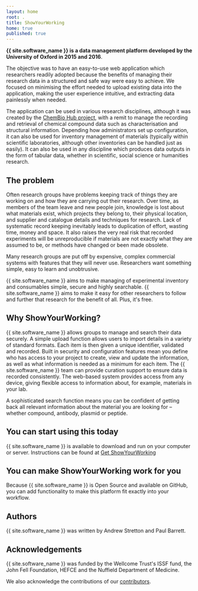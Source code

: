 ```yaml
---
layout: home
root: .
title: ShowYourWorking
home: true
published: true
---
```


 **{{ site.software_name }} is a data management platform developed by the University of Oxford in 2015 and 2016**.

The objective was to have an easy-to-use web application which researchers readily adopted because the benefits of managing their research data in a structured and safe way were easy to achieve.  We focused on minimising the effort needed to upload existing data into the application, making the user experience intuitive, and extracting data painlessly when needed.  

The application can be used in various research disciplines, although it was created by the [ChemBio Hub project](http://chembiohub.ox.ac.uk), with a remit to manage the recording and retrieval of chemical compound data such as characterisation and structural information. Depending how administrators set up configuration, it can also be used for inventory management of materials (typically within scientific laboratories, although other inventories can be handled just as easily).  It can also be used in any discipline which produces data outputs in the form of tabular data, whether in scientific, social science or humanities research.

## The problem

Often research groups have problems keeping track of things they are working on and how they are carrying out their research. Over time, as members of the team leave and new people join, knowledge is lost about what materials exist, which projects they belong to, their physical location, and supplier and catalogue details and techniques for research. Lack of systematic record keeping inevitably leads to duplication of effort, wasting time, money and space. It also raises the very real risk that recorded experiments will be unreproducible if materials are not exactly what they are assumed to be, or methods have changed or been made obsolete.

Many research groups are put off by expensive, complex commercial systems with features that they will never use. Researchers want something simple, easy to learn and unobtrusive.

{{ site.software_name }} aims to make managing of experimental inventory and consumables simple, secure and highly searchable. {{ site.software_name }} aims to make it easy for other researchers to follow and further that research for the benefit of all. Plus, it's free.

## Why ShowYourWorking?

 {{ site.software_name }} allows groups to manage and search their data securely. A simple upload function allows users to import details in a variety of standard formats. Each item is then given a unique identifier, validated and recorded. Built in security and configuration features mean you define who has access to your project to create, view and update the information, as well as what information is needed as a minimum for each item. The {{ site.software_name }} team can provide curation support to ensure data is recorded consistently. The web-based system provides access from any device, giving flexible access to information about, for example, materials in your lab.

A sophisticated search function means you can be confident of getting back all relevant information about the material you are looking for – whether compound, antibody, plasmid or peptide.

## You can start using this today

{{ site.software_name }} is available to download and run on your computer or server. Instructions can be found at [Get ShowYourWorking](./download/index.html)

## You can make ShowYourWorking work for you

Because {{ site.software_name }} is Open Source and available on GitHub, you can add functionality to make this platform fit exactly into your workflow.

## Authors

{{ site.software_name }} was written by Andrew Stretton and Paul Barrett.

## Acknowledgements

{{ site.software_name }} was funded by the Wellcome Trust's ISSF fund, the John Fell Foundation, HEFCE and the Nuffield Department of Medicine. 


We also acknowledge the contributions of our
[contributors](./project/Contributing.html#contributors).

